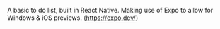 A basic to do list, built in React Native. Making use of Expo to allow for Windows & iOS previews. (https://expo.dev/)
